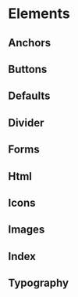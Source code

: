 # Elements

## Anchors
## Buttons
## Defaults
## Divider
## Forms
## Html
## Icons
## Images
## Index
## Typography